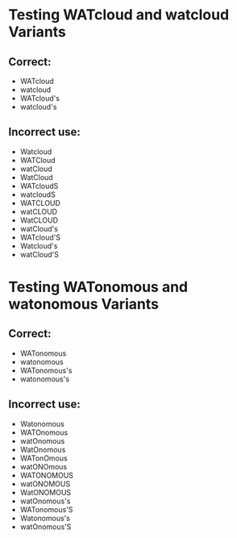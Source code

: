 # Testing WATcloud and watcloud Variants

## Correct:
- WATcloud
- watcloud
- WATcloud's
- watcloud's

## Incorrect use:
- Watcloud
- WATCloud
- watCloud
- WatCloud
- WATcloudS
- watcloudS
- WATCLOUD
- watCLOUD
- WatCLOUD
- watCloud's
- WATcloud'S
- Watcloud's
- watCloud'S

# Testing WATonomous and watonomous Variants

## Correct:
- WATonomous
- watonomous
- WATonomous's
- watonomous's

## Incorrect use:
- Watonomous
- WATOnomous
- watOnomous
- WatOnomous
- WATonOmous
- watONOmous
- WATONOMOUS
- watONOMOUS
- WatONOMOUS
- watOnomous's
- WATonomous'S
- Watonomous's
- watOnomous'S
